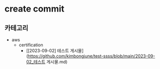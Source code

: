 # create commit
## 카테고리
- aws
  - certification
    - [[2023-09-02] 테스트 게시물](https://github.com/kimbongjune/test-ssss/blob/main/2023-09-02_테스트 게시물.md)
